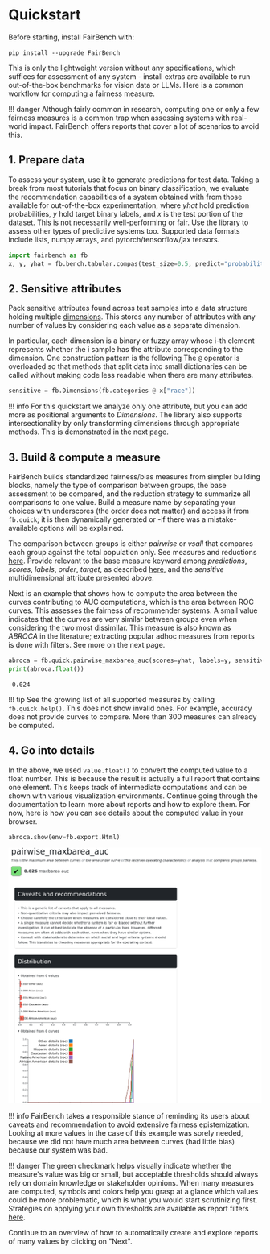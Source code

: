 # Quickstart

Before starting, install FairBench with:

```shell
pip install --upgrade FairBench
```

This is only the lightweight version without any specifications,
which suffices for assessment of any system - install extras are
available to run out-of-the-box benchmarks for vision data or LLMs.
Here is a common workflow for computing a fairness measure.

!!! danger
    Although fairly common in research, computing one
    or only a few fairness measures is a common trap when assessing
    systems with real-world impact. 
    FairBench offers reports that cover a lot of scenarios to avoid this.

## 1. Prepare data

To assess your system, use it to generate predictions for test data.
Taking a break from most tutorials that focus on binary classification, 
we evaluate the recommendation capabilities
of a system obtained with from those available for out-of-the-box
experimentation, where
*yhat* hold prediction probabilities, *y* hold target binary labels,
and *x* is the test portion of the dataset.
This is not necessarily well-performing or fair.
Use the library to assess other types of predictive systems too. 
Supported data formats include lists, numpy arrays, 
and pytorch/tensorflow/jax tensors.

```python
import fairbench as fb
x, y, yhat = fb.bench.tabular.compas(test_size=0.5, predict="probabilities")
```

## 2. Sensitive attributes

Pack sensitive attributes found across test samples
into a data structure holding multiple [dimensions](documentation/dimensions.md).
This stores any number of attributes with any number of values
by considering each value as a separate dimension.

In particular, each dimension is a binary or fuzzy array
whose i-th element represents whether the i sample has the attribute
corresponding to the dimension. 
One construction pattern is the following The `@` operator is overloaded so that
methods that split data into small dictionaries can be called without 
making code less readable when there are many attributes.

```python
sensitive = fb.Dimensions(fb.categories @ x["race"])
```

!!! info
    For this quickstart we analyze only one attribute, but you can add
    more as positional arguments to *Dimensions*. The library also
    supports intersectionality by only transforming dimensions through
    appropriate methods. This is demonstrated in the next page.

## 3. Build & compute a measure

FairBench builds standardized fairness/bias measures from simpler building blocks, namely the type
of comparison between groups, the base assessment to be compared, 
and the reduction strategy to summarize all comparisons
to one value. Build a measure name by separating your choices 
with underscores (the order does not matter)
and access it from `fb.quick`; it is then dynamically generated or 
-if there was a mistake- available options will be explained.

The comparison between groups is either *pairwise* or *vsall* that compares each group
against the total population only. See measures and reductions [here](material/api.md).
Provide relevant to the base measure keyword among 
*predictions*, *scores*, *labels*, *order*, *target*, as described 
[here](documentation/reports.md), and the *sensitive* multidimensional attribute
presented above. 

Next is an example that shows how to compute the area between the curves contributing
to AUC computations, which is the area between ROC curves. This assesses the fairness
of recommender systems. A small value indicates that the curves are very similar between
groups even when considering the two most dissimilar. This measure is also known as 
*ABROCA* in the literature; extracting popular adhoc measures from reports
is done with filters. See more on the next page.

```python
abroca = fb.quick.pairwise_maxbarea_auc(scores=yhat, labels=y, sensitive=sensitive)
print(abroca.float())
```

```text
 0.024
```

!!! tip
    See the growing list of all supported measures by calling `fb.quick.help()`.
    This does not show invalid ones. For example, accuracy does not provide curves
    to compare. More than 300 measures can already be computed.


## 4. Go into details

In the above, we used `value.float()` to convert the computed value to a float number.
This is because the result is actually a full report that contains one element. 
This keeps track of intermediate computations and can be shown with 
various visualization environments.
Continue going through the documentation to learn more about reports and how to explore
them. For now, here is how you can see details about the computed value in your
browser. 


```python
abroca.show(env=fb.export.Html)
```

![onevalue](onevalue.png)


!!! info
    FairBench takes a responsible stance of reminding its users about
    caveats and recommendation to avoid extensive fairness epistemization.
    Looking at more values in the case of this example was
    sorely needed, because we did not have much area between curves 
    (had little bias) because our system was bad.

!!! danger
    The green checkmark helps visually indicate whether the 
    measure's value was big or small, but acceptable thresholds should 
    always rely on domain knowledge or stakeholder opinions. When many measures
    are computed, symbols and colors help you grasp at a glance which values 
    could be more problematic, which is what you would start scrutinizing first. 
    Strategies on applying your own thresholds are available 
    as report filters [here](material/filters.md).
    
Continue to an overview of how to automatically 
create and explore reports of many values by clicking on "Next".